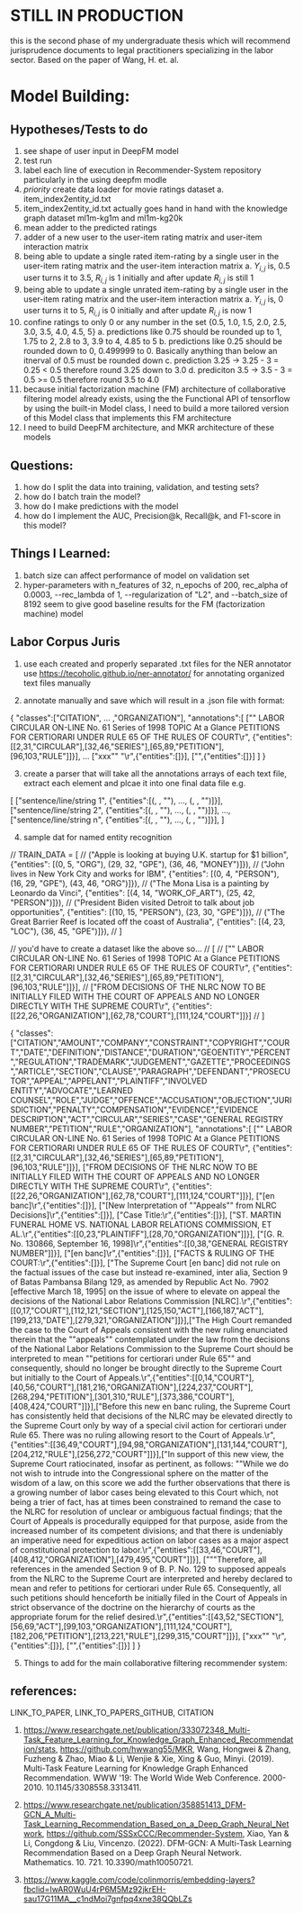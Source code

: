 # **STILL IN PRODUCTION**
this is the second phase of my undergraduate thesis which will recommend jurisprudence documents to legal practitioners specializing in the labor sector. Based on the paper of Wang, H. et. al. 


# Model Building:
## Hypotheses/Tests to do
1. see shape of user input in DeepFM model
2. test run
3. label each line of execution in Recommender-System repository particularly in the using deepfm modle
4. *priority* create data loader for movie ratings dataset
    a. item_index2entity_id.txt 
5. item_index2entity_id.txt actually goes hand in hand with the knowledge graph dataset ml1m-kg1m and ml1m-kg20k
6. mean adder to the predicted ratings
7. adder of a new user to the user-item rating matrix and user-item interaction matrix
8. being able to update a single rated item-rating by a single user in the user-item rating matrix and the user-item interaction matrix
    a. $Y_{i, j}$ is, 0.5 user turns it to 3.5, $R_{i, j}$ is 1 initially and after update $R_{i, j}$ is still 1
9. being able to update a single unrated item-rating by a single user in the user-item rating matrix and the user-item interaction matrix
    a. $Y_{i, j}$ is, 0 user turns it to 5, $R_{i, j}$ is 0 initially and after update $R_{i, j}$ is now 1
10. confine ratings to only 0 or any number in the set {0.5, 1.0, 1.5, 2.0, 2.5, 3.0, 3.5, 4.0, 4.5, 5}
    a. predictions like 0.75 should be rounded up to 1, 1.75 to 2, 2.8 to 3, 3.9 to 4, 4.85 to 5
    b. predictions like 0.25 should be rounded down to 0, 0.499999 to 0. Basically anything than below an itnerval of 0.5 must be rounded down
    c. prediction 3.25 -> 3.25 - 3 = 0.25 < 0.5 therefore round 3.25 down to 3.0
    d. prediciton 3.5 -> 3.5 - 3 = 0.5 >= 0.5 therefore round 3.5 to 4.0
11. because initial factorization machine (FM) architecture of collaborative filtering model already exists, using the the Functional API of tensorflow by using the built-in Model class, I need to build a more tailored version of this Model class that implements this FM architecture
12. I need to build DeepFM architecture, and MKR architecture of these models


## Questions:
1. how do I split the data into training, validation, and testing sets?
2. how do I batch train the model?
3. how do I make predictions with the model
4. how do I implement the AUC, Precision@k, Recall@k, and F1-score in this model?


## Things I Learned:
1. batch size can affect performance of model on validation set
2. hyper-parameters with n_features of 32, n_epochs of 200, rec_alpha of 0.0003, --rec_lambda of 1, --regularization of "L2", and --batch_size of 8192 seem to give good baseline results for the FM (factorization machine) model


## Labor Corpus Juris
1. use each created and properly separated .txt files for the NER annotator
use https://tecoholic.github.io/ner-annotator/ for annotating organized text files manually

2. annotate manually and save which will result in a .json file with format:

{
    "classes":["CITATION", ... ,"ORGANIZATION"],
    "annotations":[
        ["\" LABOR CIRCULAR ON-LINE No. 61 Series of 1998 TOPIC At a Glance PETITIONS FOR CERTIORARI UNDER RULE 65 OF THE RULES OF COURT\r", {"entities":[[2,31,"CIRCULAR"],[32,46,"SERIES"],[65,89,"PETITION"],[96,103,"RULE"]]}],
        ...
        ["xxx\"\" \"\r",{"entities":[]}],
        ["",{"entities":[]}]
    ]
}

3. create a parser that will take all the annotations arrays of each text file, extract each element and plcae it into one final data file e.g.

[
    ["sentence/line/string 1", {"entities":[(<start index>, <end index>, "<entity type>"), ..., (<start index>, <end index>, "<entity type>")]}],
    ["sentence/line/string 2", {"entities":[(<start index>, <end index>, "<entity type>"), ..., (<start index>, <end index>, "<entity type>")]}],
    ...,
    ["sentence/line/string n", {"entities":[(<start index>, <end index>, "<entity type>"), ..., (<start index>, <end index>, "<entity type>")]}],
]

4. sample dat for named entity recognition

// TRAIN_DATA = [
//     ("Apple is looking at buying U.K. startup for $1 billion", {"entities": [(0, 5, "ORG"), (29, 32, "GPE"), (36, 46, "MONEY")]}),
//     ("John lives in New York City and works for IBM", {"entities": [(0, 4, "PERSON"), (16, 29, "GPE"), (43, 46, "ORG")]}),
//     ("The Mona Lisa is a painting by Leonardo da Vinci", {"entities": [(4, 14, "WORK_OF_ART"), (25, 42, "PERSON")]}),
//     ("President Biden visited Detroit to talk about job opportunities", {"entities": [(10, 15, "PERSON"), (23, 30, "GPE")]}),
//     ("The Great Barrier Reef is located off the coast of Australia", {"entities": [(4, 23, "LOC"), (36, 45, "GPE")]}),
// ]

// you'd have to create a dataset like the above so...
// [
//     ["\" LABOR CIRCULAR ON-LINE No. 61 Series of 1998 TOPIC At a Glance PETITIONS FOR CERTIORARI UNDER RULE 65 OF THE RULES OF COURT\r", {"entities":[[2,31,"CIRCULAR"],[32,46,"SERIES"],[65,89,"PETITION"],[96,103,"RULE"]]}],
//     ["FROM DECISIONS OF THE NLRC NOW TO BE INITIALLY FILED WITH THE COURT OF APPEALS AND NO LONGER DIRECTLY WITH THE SUPREME COURT\r", {"entities":[[22,26,"ORGANIZATION"],[62,78,"COURT"],[111,124,"COURT"]]}]
// ]

{
    "classes":["CITATION","AMOUNT","COMPANY","CONSTRAINT","COPYRIGHT","COURT","DATE","DEFINITION","DISTANCE","DURATION","GEOENTITY","PERCENT","REGULATION","TRADEMARK","JUDGEMENT","GAZETTE","PROCEEDINGS","ARTICLE","SECTION","CLAUSE","PARAGRAPH","DEFENDANT","PROSECUTOR","APPEAL","APPELANT","PLAINTIFF","INVOLVED ENTITY","ADVOCATE","LEARNED COUNSEL","ROLE","JUDGE","OFFENCE","ACCUSATION","OBJECTION","JURISDICTION","PENALTY","COMPENSATION","EVIDENCE","EVIDENCE DESCRIPTION","ACT","CIRCULAR","SERIES","CASE","GENERAL REGISTRY NUMBER","PETITION","RULE","ORGANIZATION"],
    "annotations":[
        ["\" LABOR CIRCULAR ON-LINE No. 61 Series of 1998 TOPIC At a Glance PETITIONS FOR CERTIORARI UNDER RULE 65 OF THE RULES OF COURT\r", {"entities":[[2,31,"CIRCULAR"],[32,46,"SERIES"],[65,89,"PETITION"],[96,103,"RULE"]]}],
        ["FROM DECISIONS OF THE NLRC NOW TO BE INITIALLY FILED WITH THE COURT OF APPEALS AND NO LONGER DIRECTLY WITH THE SUPREME COURT\r", {"entities":[[22,26,"ORGANIZATION"],[62,78,"COURT"],[111,124,"COURT"]]}],
        ["[en banc]\r",{"entities":[]}],
        ["[New Interpretation of \"\"Appeals\"\" from NLRC Decisions]\r",{"entities":[]}],
        ["Case Title:\r",{"entities":[]}],
        ["ST. MARTIN FUNERAL HOME VS. NATIONAL LABOR RELATIONS COMMISSION, ET AL.\r",{"entities":[[0,23,"PLAINTIFF"],[28,70,"ORGANIZATION"]]}],
        ["[G. R. No. 130866, September 16, 1998]\r",{"entities":[[0,38,"GENERAL REGISTRY NUMBER"]]}],
        ["[en banc]\r",{"entities":[]}],
        ["FACTS & RULING OF THE COURT:\r",{"entities":[]}],
        ["The Supreme Court [en banc] did not rule on the factual issues of the case but instead re-examined, inter alia, Section 9 of Batas Pambansa Bilang 129, as amended by Republic Act No. 7902 [effective March 18, 1995] on the issue of where to elevate on appeal the decisions of the National Labor Relations Commission [NLRC].\r",{"entities":[[0,17,"COURT"],[112,121,"SECTION"],[125,150,"ACT"],[166,187,"ACT"],[199,213,"DATE"],[279,321,"ORGANIZATION"]]}],["The High Court remanded the case to the Court of Appeals consistent with the new ruling enunciated therein that the \"\"appeals\"\" contemplated under the law from the decisions of the National Labor Relations Commission to the Supreme Court should be interpreted to mean \"\"petitions for certiorari under Rule 65\"\" and consequently, should no longer be brought directly to the Supreme Court but initially to the Court of Appeals.\r",{"entities":[[0,14,"COURT"],[40,56,"COURT"],[181,216,"ORGANIZATION"],[224,237,"COURT"],[268,294,"PETITION"],[301,310,"RULE"],[373,386,"COURT"],[408,424,"COURT"]]}],["Before this new en banc ruling, the Supreme Court has consistently held that decisions of the NLRC may be elevated directly to the Supreme Court only by way of a special civil action for certiorari under Rule 65. There was no ruling allowing resort to the Court of Appeals.\r",{"entities":[[36,49,"COURT"],[94,98,"ORGANIZATION"],[131,144,"COURT"],[204,212,"RULE"],[256,272,"COURT"]]}],["In support of this new view, the Supreme Court ratiocinated, insofar as pertinent, as follows: \"\"While we do not wish to intrude into the Congressional sphere on the matter of the wisdom of a law, on this score we add the further observations that there is a growing number of labor cases being elevated to this Court which, not being a trier of fact, has at times been constrained to remand the case to the NLRC for resolution of unclear or ambiguous factual findings; that the Court of Appeals is procedurally equipped for that purpose, aside from the increased number of its competent divisions; and that there is undeniably an imperative need for expeditious action on labor cases as a major aspect of constitutional protection to labor.\r",{"entities":[[33,46,"COURT"],[408,412,"ORGANIZATION"],[479,495,"COURT"]]}],
        ["\"\"Therefore, all references in the amended Section 9 of B. P. No. 129 to supposed appeals from the NLRC to the Supreme Court are interpreted and hereby declared to mean and refer to petitions for certiorari under Rule 65. Consequently, all such petitions should henceforth be initially filed in the Court of Appeals in strict observance of the doctrine on the hierarchy of courts as the appropriate forum for the relief desired.\r",{"entities":[[43,52,"SECTION"],[56,69,"ACT"],[99,103,"ORGANIZATION"],[111,124,"COURT"],[182,206,"PETITION"],[213,221,"RULE"],[299,315,"COURT"]]}],
        ["xxx\"\" \"\r",{"entities":[]}],
        ["",{"entities":[]}]
    ]
}

5. Things to add for the main collaborative filtering recommender system:
    


## references:

LINK_TO_PAPER, LINK_TO_PAPERS_GITHUB, CITATION
1. https://www.researchgate.net/publication/333072348_Multi-Task_Feature_Learning_for_Knowledge_Graph_Enhanced_Recommendation/stats, https://github.com/hwwang55/MKR, Wang, Hongwei & Zhang, Fuzheng & Zhao, Miao & Li, Wenjie & Xie, Xing & Guo, Minyi. (2019). Multi-Task Feature Learning for Knowledge Graph Enhanced Recommendation. WWW '19: The World Wide Web Conference. 2000-2010. 10.1145/3308558.3313411. 

2. https://www.researchgate.net/publication/358851413_DFM-GCN_A_Multi-Task_Learning_Recommendation_Based_on_a_Deep_Graph_Neural_Network, https://github.com/SSSxCCC/Recommender-System, Xiao, Yan & Li, Congdong & Liu, Vincenzo. (2022). DFM-GCN: A Multi-Task Learning Recommendation Based on a Deep Graph Neural Network. Mathematics. 10. 721. 10.3390/math10050721.

3. https://www.kaggle.com/code/colinmorris/embedding-layers?fbclid=IwAR0WuU4rP6M5Mz92jkrEH-sau17G11MA__c1ndMoi7gnfpq4xne38QQbLZs